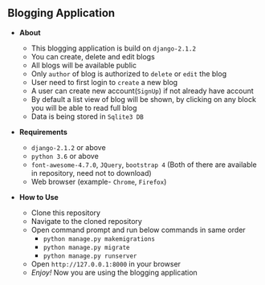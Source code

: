 Blogging Application
--------------------
- __About__
  - This blogging application is build on `django-2.1.2`
  - You can create, delete and edit blogs
  - All blogs will be available public
  - Only `author` of blog is authorized to `delete` or `edit` the blog
  - User need to first login to `create` a new blog
  - A user can create new account(`SignUp`) if not already have account
  - By default a list view of blog will be shown, by clicking on any block you will be able to read full blog
  - Data is being stored in `Sqlite3 DB`

- __Requirements__
  - `django-2.1.2` or above
  - `python 3.6` or above
  - `font-awesome-4.7.0`, `JQuery`, `bootstrap 4` (Both of there are available in repository, need not to download)
  - Web browser (example- `Chrome`, `Firefox`)

- __How to Use__
  - Clone this repository
  - Navigate to the cloned repository
  - Open command prompt and run below commands in same order
    - `python manage.py makemigrations`
    - `python manage.py migrate`
    - `python manage.py runserver`
  - Open `http://127.0.0.1:8000` in your browser
  - _Enjoy!_ Now you are using the blogging application
 
